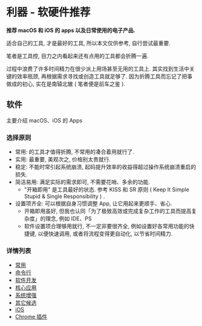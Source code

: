 # 利器 - 软硬件推荐

**推荐 macOS 和 iOS 的 apps 以及日常使用的电子产品.**

适合自己的工具, 才是最好的工具, 所以本文仅供参考, 自行尝试最重要.

笔者是工具控, 目力之内看起来还有点用的工具都会折腾一遍.

过程中浪费了许多时间精力在很少派上用场甚至无用的工具上.
其实找到生活中关键的效率瓶颈, 再根据需求寻找或创造工具就足够了.
因为折腾工具而忘记了把事做成的初心, 实在是南辕北辙 ( 笔者便是前车之鉴 ).

## 软件

主要介绍 macOS、iOS 的 Apps

### 选择原则

- 常用: 的工具才值得折腾, 不常用的凑合着用就行了.
- 实用: 最重要, 美观次之, 价格别太贵就行.
- 稳定: 不能时常引起系统崩溃, 起码提升效率的收益得超过操作系统崩溃重启的损失.
- 简洁易用: 满足实际的需求即可, 不需要花哨、多余的功能.
    -   "开箱即用" 是工具最好的状态.
        参考 KISS 和 SR 原则 ( Keep It Simple Stupid & Single Responsibility ) .
- 设置项齐全: 可以根据自身习惯调整 App, 让它用起来更顺手、省心.
    - 开箱即用虽好, 但我也认同「为了极致高效或完成复杂工作的工具而提高复杂度」的理念, 例如 IDE、PS
    - 软件设置项合理够用就行, 不一定非要很齐全, 例如设置好各常用功能的快捷键, 以便快速调用, 或者将流程变得更自动化, 以节省时间精力.

### 详情列表

- [常用](/mac/apps/common.md)
- [命令行](/marks/tools/cli.md)
- [软件开发](/mac/apps/development.md)
- [核心应用](/mac/apps/core-apps.md)
- [系统增强](/mac/apps/system-enhanced.md)
- [其它候选](/mac/apps/candidates.md)
- [iOS](/marks/tools/ios.md)
- [Chrome 插件](/mac/apps/chrome-plugins.md)
